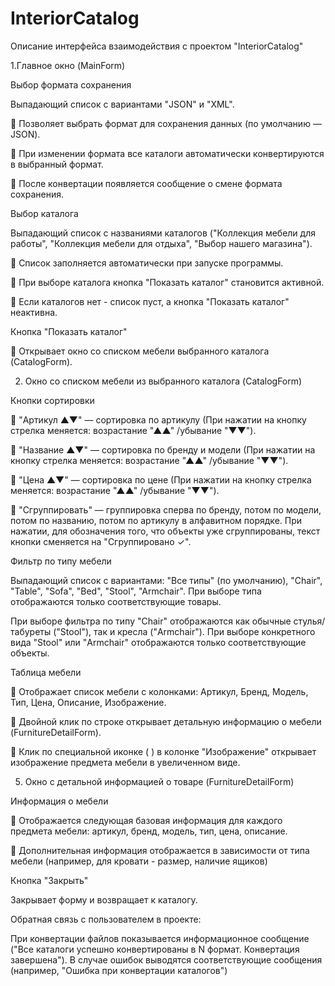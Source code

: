 # InteriorCatalog
Описание интерфейса взаимодействия с проектом "InteriorCatalog"

1.Главное окно (MainForm)

Выбор формата сохранения

Выпадающий список с вариантами "JSON" и "XML".

	Позволяет выбрать формат для сохранения данных (по умолчанию — JSON).

	При изменении формата все каталоги автоматически конвертируются в выбранный формат.

	После конвертации появляется сообщение о смене формата сохранения.

Выбор каталога

Выпадающий список с названиями каталогов ("Коллекция мебели для работы", "Коллекция мебели для отдыха", "Выбор нашего магазина").

	Список заполняется автоматически при запуске программы.

	При выборе каталога кнопка "Показать каталог" становится активной.

	Если каталогов нет - список пуст, а кнопка "Показать каталог" неактивна.

Кнопка "Показать каталог"

	Открывает окно со списком мебели выбранного каталога (CatalogForm).

2. Окно со списком мебели из выбранного каталога (CatalogForm)

Кнопки сортировки

	"Артикул ▲▼" — сортировка по артикулу (При нажатии на кнопку стрелка меняется: возрастание "▲▲" /убывание "▼▼").

	"Название ▲▼" — сортировка по бренду и модели (При нажатии на кнопку стрелка меняется: возрастание "▲▲" /убывание "▼▼").

	"Цена ▲▼" — сортировка по цене (При нажатии на кнопку стрелка меняется: возрастание "▲▲" /убывание "▼▼").

	"Сгруппировать" — группировка сперва по бренду, потом по модели, потом по названию, потом по артикулу в алфавитном порядке. При нажатии, для обозначения того, что объекты уже сгруппированы, текст кнопки сменяется на "Сгруппировано ✓".

Фильтр по типу мебели

Выпадающий список с вариантами: "Все типы" (по умолчанию), "Chair", "Table", "Sofa", "Bed", "Stool", "Armchair". При выборе типа отображаются только соответствующие товары. 

 При выборе фильтра по типу "Chair" отображаются как обычные стулья/табуреты ("Stool"), так и кресла ("Armchair"). При выборе конкретного вида "Stool" или "Armchair" отображаются только соответствующие объекты.
 
Таблица мебели

	Отображает список мебели с колонками: Артикул, Бренд, Модель, Тип, Цена, Описание, Изображение.

	Двойной клик по строке открывает детальную информацию о мебели (FurnitureDetailForm).

	Клик по специальной иконке ( ) в колонке "Изображение" открывает изображение предмета мебели в увеличенном виде.

5. Окно с детальной информацией о товаре (FurnitureDetailForm)
   
Информация о мебели

	Отображается следующая базовая информация для каждого предмета мебели: артикул, бренд, модель, тип, цена, описание.

	Дополнительная информация отображается в зависимости от типа мебели (например, для кровати - размер, наличие ящиков)

Кнопка "Закрыть"

Закрывает форму и возвращает к каталогу.

Обратная связь с пользователем в проекте:

При конвертации файлов показывается информационное сообщение ("Все каталоги успешно конвертированы в N формат. Конвертация завершена"). В случае ошибок выводятся соответствующие сообщения (например, "Ошибка при конвертации каталогов")








